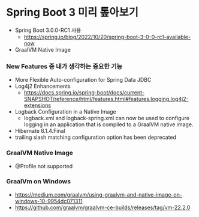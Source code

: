 # Spring Boot 3 미리 톺아보기

- Spring Boot 3.0.0-RC1 사용
  - https://spring.io/blog/2022/10/20/spring-boot-3-0-0-rc1-available-now
- GraalVM Native Image

### New Features 중 내가 생각하는 중요한 기능
- More Flexible Auto-configuration for Spring Data JDBC
- Log4j2 Enhancements
  - https://docs.spring.io/spring-boot/docs/current-SNAPSHOT/reference/html/features.html#features.logging.log4j2-extensions
- Logback Configuration in a Native Image
  - logback.xml and logback-spring.xml can now be used to configure logging in an application that is compiled to a GraalVM native image.
- Hibernate 6.1.4.Final
- trailing slash matching configuration option has been deprecated


### GraalVM Native Image  
- @Profile not supported

### GraalVm on Windows
- https://medium.com/graalvm/using-graalvm-and-native-image-on-windows-10-9954dc071311
- https://github.com/graalvm/graalvm-ce-builds/releases/tag/vm-22.2.0